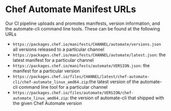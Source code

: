 # Chef Automate Manifest URLs

Our CI pipeline uploads and promotes manifests, version information,
and the automate-cli command line tools. These can be found at the
following URLs

- `https://packages.chef.io/manifests/CHANNEL/automate/versions.json` all versions released to a particular channel
- `https://packages.chef.io/manifests/CHANNEL/automate/latest.json`: the latest manifest for a particular channel
- `https://packages.chef.io/manifests/automate/VERSION.json`: the manifest for a particular version
- `https://packages.chef.io/files/CHANNEL/latest/chef-automate-cli/chef-automate_linux_amd64.zip`:the latest version of the automate-cli command line tool for a particular channel
- `https://packages.chef.io/files/automate/VERSION/chef-automate_linux_amd64.zip`: the version of automate-cli that shipped with the given Chef Automate version
